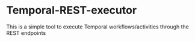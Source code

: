 # Temporal-REST-executor

This is a simple tool to execute Temporal workflows/activities through the REST endpoints